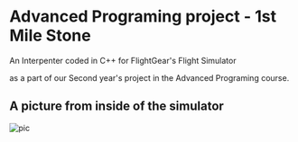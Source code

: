 # Advanced Programing project - 1st Mile Stone

An Interpenter coded in C++ for FlightGear's Flight Simulator

as a part of our Second year's project in the Advanced Programing course.


## A picture from inside of the simulator
![pic](https://i.imgur.com/NgFImSt.png)
